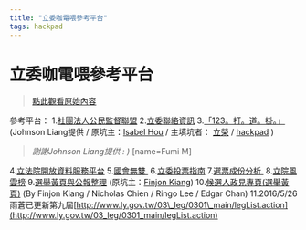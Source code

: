 ```yaml
---
title: "立委咖電喂參考平台"
tags: hackpad
---
```


# 立委咖電喂參考平台

> [點此觀看原始內容](https://g0v.hackpad.tw/ZTsNFPZSKyn)


參考平台：
1.[社團法人公民監督聯盟](https://sites.google.com/site/ccwdata/monitoring/whosmylegislator)
2.[立委聯絡資訊](http://billy3321.github.io/lytel/)
3.[「123。打。道。掛。」](http://123.g0v.today/) (Johnson Liang提供 / 原坑主：[Isabel Hou](https://g0v.hackpad.com/ep/profile/Gcg870E5WEu) / 主填坑者： [立榮](https://www.facebook.com/lirong.ji) / [hackpad](https://g0v.hackpad.com/123-0IiNSlxKI5a) )
> _謝謝Johnson Liang提供 : )_
> [name=Fumi M]

4.[立法院開放資料服務平台](http://data.ly.gov.tw/getds.action?id=9)
5.[國會無雙 ](http://musou.tw/legislators/10)
6.[立委投票指南](https://%20http//vote.ly.g0v.tw/)
7.[選票成份分析 ](https://g0v.hackpad.com/YpOT9vjLthf)
8.[立院風雲榜](https://g0v.hackpad.com/--sVOmEE2o0v0)
9.[選舉黃頁與公報整理](https://g0v.hackpad.com/4EfvaDqwVnr) (原坑主：[Finjon Kiang](https://g0v.hackpad.com/ep/profile/G4yGGowBe3x))
10.[候選人政見專頁(選舉黃頁)](https://g0v.hackpad.com/SP93kHqeeFM) (By Finjon Kiang / Nicholas Chien / Ringo Lee / Edgar Chan)
11.2016/5/26 雨蒼已更新第九屆[http://www.ly.gov.tw/03\_leg/0301\_main/legList.action](http://www.ly.gov.tw/03_leg/0301_main/legList.action)

